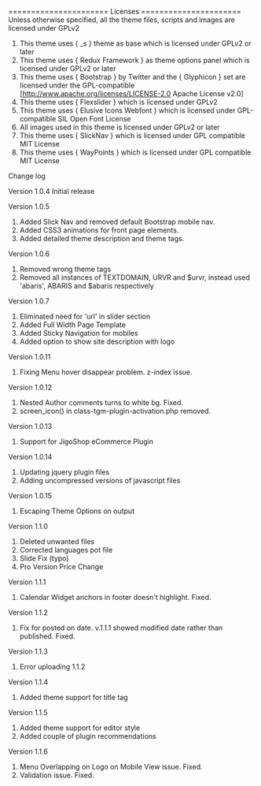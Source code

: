 ====================== Licenses ======================
Unless otherwise specified, all the theme files, scripts and images
are licensed under GPLv2

1. This theme uses { _s } theme as base which is licensed under GPLv2 or later
2. This theme uses { Redux Framework } as theme options panel which is licensed under GPLv2 or later
3. This theme uses { Bootstrap } by Twitter and the { Glyphicon } set are licensed under the GPL-compatible [http://www.apache.org/licenses/LICENSE-2.0 Apache License v2.0]
4. This theme uses { Flexslider } which is licensed under GPLv2
5. This theme uses { Elusive Icons Webfont } which is licensed under GPL-compatible SIL Open Font License
6. All images used in this theme is licensed under GPLv2 or later
7. This theme uses { SlickNav } which is licensed under GPL compatible MIT License
8. This theme uses { WayPoints } which is licensed under GPL compatible MIT License


Change log

Version 1.0.4 
Initial release

Version 1.0.5
1. Added Slick Nav and removed default Bootstrap mobile nav.
2. Added CSS3 animations for front page elements.
3. Added detailed theme description and theme tags.

Version 1.0.6
1. Removed wrong theme tags
2. Removed all instances of TEXTDOMAIN, URVR and $urvr, instead used 'abaris', ABARIS and $abaris respectively

Version 1.0.7
1. Eliminated need for 'url' in slider section
2. Added Full Width Page Template
3. Added Sticky Navigation for mobiles
4. Added option to show site description with logo

Version 1.0.11
1. Fixing Menu hover disappear problem. z-index issue.


Version 1.0.12
1. Nested Author comments turns to white bg. Fixed.
2. screen_icon() in class-tgm-plugin-activation.php removed.

Version 1.0.13
1. Support for JigoShop eCommerce Plugin

Version 1.0.14
1. Updating jquery plugin files
2. Adding uncompressed versions of javascript files

Version 1.0.15
1. Escaping Theme Options on output

Version 1.1.0
1. Deleted unwanted files
2. Corrected languages pot file
3. Slide Fix (typo)
4. Pro Version Price Change

Version 1.1.1
1. Calendar Widget anchors in footer doesn't highlight. Fixed.

Version 1.1.2
1. Fix for posted on date. v.1.1.1 showed modified date rather than published. Fixed.

Version 1.1.3
1. Error uploading 1.1.2

Version 1.1.4
1. Added theme support for title tag

Version 1.1.5
1. Added theme support for editor style
2. Added couple of plugin recommendations

Version 1.1.6
1. Menu Overlapping on Logo on Mobile View issue. Fixed.
2. Validation issue. Fixed.
